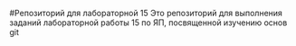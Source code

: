 #Репозиторий для лабораторной 15
Это репозиторий для выполнения заданий лабораторной работы 15 по ЯП, посвященной изучению основ git 